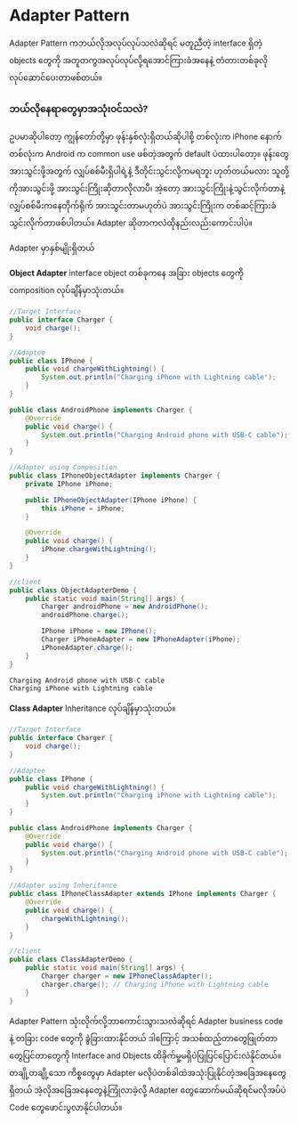 # Adapter Pattern

Adapter Pattern ကဘယ်လိုအလုပ်လုပ်သလဲဆိုရင် မတူညီတဲ့ interface ရှိတဲ့ objects တွေကို အတူတကွအလုပ်လုပ်လို့ရအောင်ကြားခံအနေနဲ့ တံတားတစ်ခုလို လုပ်ဆောင်ပေးတာဖစ်တယ်။

### ဘယ်လိုနေရာတွေမှာအသုံး၀င်သလဲ?

ဥပမာဆိုပါတော့ ကျွန်တော်တို့မှာ ဖုန်းနှစ်လုံးရှိတယ်ဆိုပါစို့ တစ်လုံးက iPhone နောက်တစ်လုံးက Android က common use ဖစ်တဲ့အတွက် default ပဲထားပါတော့။ ဖုန်းတွေအားသွင်းဖို့အတွက် လျှပ်စစ်မီးရှိပါရဲ့နဲ့ ဒီတိုင်းသွင်းလို့ကမရဘူး ဟုတ်တယ်မလား သူတို့ကိုအားသွင်းဖို့ အားသွင်းကြိုးဆိုတာလိုလာပီ၊ အဲ့တော့ အားသွင်းကြိုးနဲ့သွင်းလိုက်တာနဲ့ လျှပ်စစ်မီးကနေတိုက်ရိုက် အားသွင်းတာမဟုတ်ပဲ အားသွင်းကြိုးက
တစ်ဆင့်ကြားခံသွင်းလိုက်တာဖစ်ပါတယ်။ Adapter ဆိုတာကလဲထိုနည်းလည်းကောင်းပါပဲ။

Adapter မှာနှစ်မျိုးရှိတယ် 

**Object Adapter**
interface object တစ်ခုကနေ အခြား objects တွေကို composition လုပ်ချိန်မှာသုံးတယ်။

```java
//Target Interface
public interface Charger {
    void charge();
}
```

```java
//Adaptee
public class IPhone {
    public void chargeWithLightning() {
        System.out.println("Charging iPhone with Lightning cable");
    }
}

public class AndroidPhone implements Charger {
    @Override
    public void charge() {
        System.out.println("Charging Android phone with USB-C cable");
    }
}
```

```java
//Adapter using Composition
public class IPhoneObjectAdapter implements Charger {
    private IPhone iPhone;

    public IPhoneObjectAdapter(IPhone iPhone) {
        this.iPhone = iPhone;
    }

    @Override
    public void charge() {
        iPhone.chargeWithLightning();
    }
}
```
```java
//client
public class ObjectAdapterDemo {
    public static void main(String[] args) {
        Charger androidPhone = new AndroidPhone();
        androidPhone.charge();

        IPhone iPhone = new IPhone();
        Charger iPhoneAdapter = new IPhoneAdapter(iPhone);
        iPhoneAdapter.charge();
    }
}
```

```csharp
Charging Android phone with USB-C cable
Charging iPhone with Lightning cable
```

**Class Adapter**
Inheritance လုပ်ချိန်မှာသုံးတယ်။


```java
//Target Interface
public interface Charger {
    void charge();
}
```

```java
//Adaptee
public class IPhone {
    public void chargeWithLightning() {
        System.out.println("Charging iPhone with Lightning cable");
    }
}

public class AndroidPhone implements Charger {
    @Override
    public void charge() {
        System.out.println("Charging Android phone with USB-C cable");
    }
}
```

```java
//Adapter using Inheritance
public class IPhoneClassAdapter extends IPhone implements Charger {
    @Override
    public void charge() {
        chargeWithLightning();
    }
}
```
```java
//client
public class ClassAdapterDemo {
    public static void main(String[] args) {
        Charger charger = new IPhoneClassAdapter();
        charger.charge(); // Charging iPhone with Lightning cable
    }
}
```

Adapter Pattern သုံးလိုက်လို့ဘာကောင်းသွားသလဲဆိုရင် Adapter business code နဲ့ တခြား code တွေကို ခွဲခြားထားနိုင်တယ် ဒါကြောင့် အသစ်ထည့်တာတွေဖြုတ်တာတွေပြင်တာတွေကို Interface and Objects ထိခိုက်မှု့မရှိပဲပြုပြင်ပြောင်းလဲနိုင်တယ်။ တချို့တချို့သော ကိစ္စတွေမှာ Adapter မလိုပဲတစ်ခါထဲအသုံးပြုနိုင်တဲ့အခြေအနေတွေရှိတယ် အဲ့လိုအခြေအနေတွေနဲ့ကြုံလာခဲ့လို့ Adapter တွေဆောက်မယ်ဆိုရင်မလိုအပ်ပဲ Code တွေဖောင်းပွလာနိုင်ပါတယ်။
